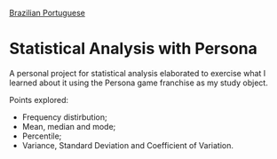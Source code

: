 [Brazilian Portuguese](README.pt-br.md)

# Statistical Analysis with Persona
A personal project for statistical analysis elaborated to exercise what I learned about it using the Persona game franchise as my study object.

Points explored:  
- Frequency distirbution;
- Mean, median and mode;
- Percentile;
- Variance, Standard Deviation and Coefficient of Variation.
